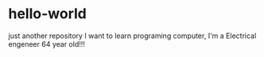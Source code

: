 # hello-world
just another repository
I want to learn programing computer, I'm a Electrical engeneer 64 year old!!!
